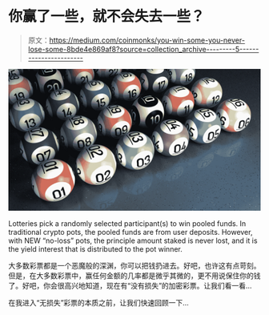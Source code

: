 # 你赢了一些，就不会失去一些？

> 原文：<https://medium.com/coinmonks/you-win-some-you-never-lose-some-8bde4e869af8?source=collection_archive---------5----------------------->

![](img/7e7c370d31b0e401fbe5fd9730b750cf.png)

Lotteries pick a randomly selected participant(s) to win pooled funds. In traditional crypto pots, the pooled funds are from user deposits. However, with NEW “no-loss” pots, the principle amount staked is never lost, and it is the yield interest that is distributed to the pot winner.

大多数彩票都是一个恶魔般的深渊，你可以把钱扔进去。好吧，也许这有点苛刻。但是，在大多数彩票中，赢任何金额的几率都是微乎其微的，更不用说保住你的钱了。好吧，你会很高兴地知道，现在有“没有损失”的加密彩票。让我们看一看…

在我进入“无损失”彩票的本质之前，让我们快速回顾一下…